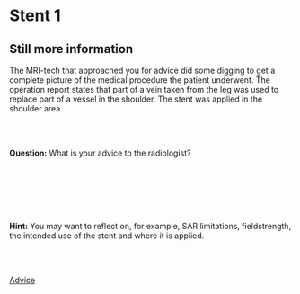 # Stent 1

## Still more information

The MRI-tech that approached you for advice did some digging to get a complete picture of the medical procedure the patient underwent.
The operation report states that part of a vein taken from the leg was used to replace part of a vessel in the shoulder. The stent was applied in the shoulder area. 


<br>
<br>

**Question:** What is your advice to the radiologist?

<br>
<br>
<br>
<br>
<br>

**Hint:** You may want to reflect on, for example, SAR limitations, fieldstrength, the intended use of the stent and where it is applied.


<br>
<br>

[Advice](advies.md)
